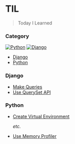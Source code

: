 # TIL

> Today I Learned

### Category
[![Python](https://img.shields.io/badge/python-3670A0?style=for-the-badge&logo=python&logoColor=ffdd54)](#python)
[![Django](https://img.shields.io/badge/django-%23092E20.svg?style=for-the-badge&logo=django&logoColor=white)](#django)



<!-- no toc -->
* [Django](#django)
* [Python](#python)



### Django
* [Make Queries](django/make-queries.md)
* [Use QuerySet API](django/use-queryset-api.md)



### Python
* [Create Virtual Environment](python/create-virtual-environment.md)

  _etc._

* [Use Memory Profiler](python/use-memory-profiler.md)
